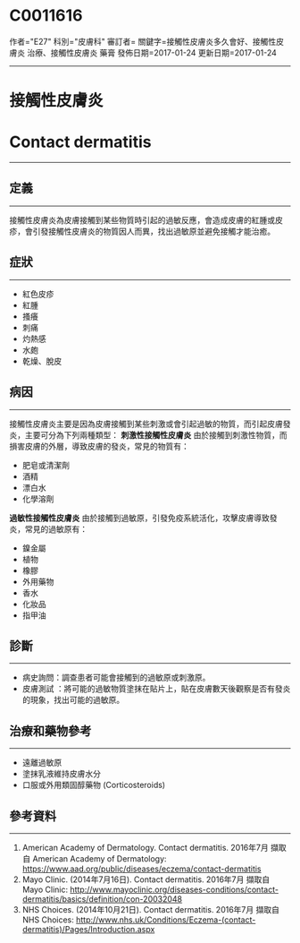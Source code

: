 # C0011616
作者="E27"
科別="皮膚科"
審訂者=
關鍵字=接觸性皮膚炎多久會好、接觸性皮膚炎 治療、接觸性皮膚炎 藥膏
發佈日期=2017-01-24
更新日期=2017-01-24

----------
# 接觸性皮膚炎
# Contact dermatitis
----------
## 定義
----------

接觸性皮膚炎為皮膚接觸到某些物質時引起的過敏反應，會造成皮膚的紅腫或皮疹，會引發接觸性皮膚炎的物質因人而異，找出過敏原並避免接觸才能治癒。

## 症狀
----------
- 紅色皮疹
- 紅腫
- 搔癢
- 刺痛
- 灼熱感
- 水皰
- 乾燥、脫皮
## 病因
----------

接觸性皮膚炎主要是因為皮膚接觸到某些刺激或會引起過敏的物質，而引起皮膚發炎，主要可分為下列兩種類型：
**刺激性接觸性皮膚炎**
由於接觸到刺激性物質，而損害皮膚的外層，導致皮膚的發炎，常見的物質有：

- 肥皂或清潔劑
- 酒精
- 漂白水
- 化學溶劑

**過敏性接觸性皮膚炎**
由於接觸到過敏原，引發免疫系統活化，攻擊皮膚導致發炎，常見的過敏原有：

- 鎳金屬
- 植物
- 橡膠
- 外用藥物
- 香水
- 化妝品
- 指甲油
## 診斷
----------
- 病史詢問：調查患者可能會接觸到的過敏原或刺激原。
- 皮膚測試 ：將可能的過敏物質塗抹在貼片上，貼在皮膚數天後觀察是否有發炎的現象，找出可能的過敏原。
## 治療和藥物參考
----------
- 遠離過敏原
- 塗抹乳液維持皮膚水分
- 口服或外用類固醇藥物 (Corticosteroids)
## 參考資料
----------
1. American Academy of Dermatology. Contact dermatitis. 2016年7月 擷取自 American Academy of Dermatology: https://www.aad.org/public/diseases/eczema/contact-dermatitis
2. Mayo Clinic. (2014年7月16日). Contact dermatitis. 2016年7月 擷取自 Mayo Clinic: http://www.mayoclinic.org/diseases-conditions/contact-dermatitis/basics/definition/con-20032048
3. NHS Choices. (2014年10月21日). Contact dermatitis. 2016年7月 擷取自 NHS Choices: http://www.nhs.uk/Conditions/Eczema-(contact-dermatitis)/Pages/Introduction.aspx







